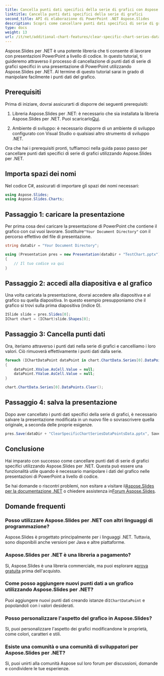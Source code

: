 ```yaml
---
title: Cancella punti dati specifici della serie di grafici con Aspose.Slides .NET
linktitle: Cancella punti dati specifici della serie di grafici
second_title: API di elaborazione di PowerPoint .NET Aspose.Slides
description: Scopri come cancellare punti dati specifici di serie di grafici nelle presentazioni di PowerPoint con Aspose.Slides per .NET. Guida passo passo.
type: docs
weight: 13
url: /it/net/additional-chart-features/clear-specific-chart-series-data-points-data/
---
```


Aspose.Slides per .NET è una potente libreria che ti consente di lavorare con presentazioni PowerPoint a livello di codice. In questo tutorial, ti guideremo attraverso il processo di cancellazione di punti dati di serie di grafici specifici in una presentazione di PowerPoint utilizzando Aspose.Slides per .NET. Al termine di questo tutorial sarai in grado di manipolare facilmente i punti dati del grafico.

## Prerequisiti

Prima di iniziare, dovrai assicurarti di disporre dei seguenti prerequisiti:

1.  Libreria Aspose.Slides per .NET: è necessario che sia installata la libreria Aspose.Slides per .NET. Puoi scaricarlo[Qui](https://releases.aspose.com/slides/net/).

2. Ambiente di sviluppo: è necessario disporre di un ambiente di sviluppo configurato con Visual Studio o qualsiasi altro strumento di sviluppo .NET.

Ora che hai i prerequisiti pronti, tuffiamoci nella guida passo passo per cancellare punti dati specifici di serie di grafici utilizzando Aspose.Slides per .NET.

## Importa spazi dei nomi

Nel codice C#, assicurati di importare gli spazi dei nomi necessari:

```csharp
using Aspose.Slides;
using Aspose.Slides.Charts;
```

## Passaggio 1: caricare la presentazione

 Per prima cosa devi caricare la presentazione di PowerPoint che contiene il grafico con cui vuoi lavorare. Sostituire`"Your Document Directory"` con il percorso effettivo del file di presentazione.

```csharp
string dataDir = "Your Document Directory";

using (Presentation pres = new Presentation(dataDir + "TestChart.pptx"))
{
    // Il tuo codice va qui
}
```

## Passaggio 2: accedi alla diapositiva e al grafico

Una volta caricata la presentazione, dovrai accedere alla diapositiva e al grafico su quella diapositiva. In questo esempio presupponiamo che il grafico si trovi sulla prima diapositiva (indice 0).

```csharp
ISlide slide = pres.Slides[0];
IChart chart = (IChart)slide.Shapes[0];
```

## Passaggio 3: Cancella punti dati

Ora, iteriamo attraverso i punti dati nella serie di grafici e cancelliamo i loro valori. Ciò rimuoverà effettivamente i punti dati dalla serie.

```csharp
foreach (IChartDataPoint dataPoint in chart.ChartData.Series[0].DataPoints)
{
    dataPoint.XValue.AsCell.Value = null;
    dataPoint.YValue.AsCell.Value = null;
}

chart.ChartData.Series[0].DataPoints.Clear();
```

## Passaggio 4: salva la presentazione

Dopo aver cancellato i punti dati specifici della serie di grafici, è necessario salvare la presentazione modificata in un nuovo file o sovrascrivere quella originale, a seconda delle proprie esigenze.

```csharp
pres.Save(dataDir + "ClearSpecificChartSeriesDataPointsData.pptx", SaveFormat.Pptx);
```

## Conclusione

Hai imparato con successo come cancellare punti dati di serie di grafici specifici utilizzando Aspose.Slides per .NET. Questa può essere una funzionalità utile quando è necessario manipolare i dati del grafico nelle presentazioni di PowerPoint a livello di codice.

 Se hai domande o riscontri problemi, non esitare a visitare il[Aspose.Slides per la documentazione .NET](https://reference.aspose.com/slides/net/) o chiedere assistenza in[Forum Aspose.Slides](https://forum.aspose.com/).

## Domande frequenti

### Posso utilizzare Aspose.Slides per .NET con altri linguaggi di programmazione?
Aspose.Slides è progettato principalmente per i linguaggi .NET. Tuttavia, sono disponibili anche versioni per Java e altre piattaforme.

### Aspose.Slides per .NET è una libreria a pagamento?
 Sì, Aspose.Slides è una libreria commerciale, ma puoi esplorare a[prova gratuita](https://releases.aspose.com/) prima dell'acquisto.

### Come posso aggiungere nuovi punti dati a un grafico utilizzando Aspose.Slides per .NET?
 Puoi aggiungere nuovi punti dati creando istanze di`IChartDataPoint` e popolandoli con i valori desiderati.

### Posso personalizzare l'aspetto del grafico in Aspose.Slides?
Sì, puoi personalizzare l'aspetto dei grafici modificandone le proprietà, come colori, caratteri e stili.

### Esiste una comunità o una comunità di sviluppatori per Aspose.Slides per .NET?
Sì, puoi unirti alla comunità Aspose sul loro forum per discussioni, domande e condividere le tue esperienze.